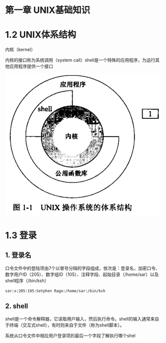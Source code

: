 # 第一章 UNIX基础知识

# 1.2 UNIX体系结构

内核（kernel）

内核的接口称为系统调用（system call）shell是一个特殊的应用程序，为运行其他应用程序提供一个接口

![Untitled](%E7%AC%AC%E4%B8%80%E7%AB%A0%20UNIX%E5%9F%BA%E7%A1%80%E7%9F%A5%E8%AF%86%2007e39ba1800f4af8b5f5821e142d41c0/Untitled.png)

# 1.3 登录

## 1. 登录名

口令文件中的登陆项由7个以冒号分隔的字段组成，依次是：登录名，加密口令、数字用户ID（205）、数字组ID（105）、注释字段、起始目录（/home/sar）以及shell程序（/bin/ksh）

`sar:x:205:105:Setphen Rago:/home/sar:/bin/ksh`

## 2. shell

shell是一个命令解释器，它读取用户输入，然后执行命令。shell的输入通常来自于终端（交互式shell），有时则来自于文件（称为shell脚本）。

系统从口令文件中相应用户登录项的最后一个字段了解执行哪个shel
